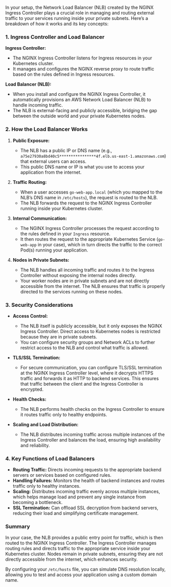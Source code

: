 In your setup, the Network Load Balancer (NLB) created by the NGINX Ingress Controller plays a crucial role in managing and routing external traffic to your services running inside your private subnets. Here’s a breakdown of how it works and its key concepts:

### 1. **Ingress Controller and Load Balancer**

**Ingress Controller:**
- The NGINX Ingress Controller listens for Ingress resources in your Kubernetes cluster.
- It manages and configures the NGINX reverse proxy to route traffic based on the rules defined in Ingress resources.

**Load Balancer (NLB):**
- When you install and configure the NGINX Ingress Controller, it automatically provisions an AWS Network Load Balancer (NLB) to handle incoming traffic.
- The NLB is external-facing and publicly accessible, bridging the gap between the outside world and your private Kubernetes nodes.

### 2. **How the Load Balancer Works**

1. **Public Exposure:**
   - The NLB has a public IP or DNS name (e.g., `a75e27930a8bd40c5****************4f.elb.us-east-1.amazonaws.com`) that external users can access.
   - This public DNS name or IP is what you use to access your application from the internet.

2. **Traffic Routing:**
   - When a user accesses `go-web-app.local` (which you mapped to the NLB’s DNS name in `/etc/hosts`), the request is routed to the NLB.
   - The NLB forwards the request to the NGINX Ingress Controller running inside your Kubernetes cluster.

3. **Internal Communication:**
   - The NGINX Ingress Controller processes the request according to the rules defined in your `Ingress` resource.
   - It then routes the request to the appropriate Kubernetes Service (`go-web-app` in your case), which in turn directs the traffic to the correct Pod(s) running your application.

4. **Nodes in Private Subnets:**
   - The NLB handles all incoming traffic and routes it to the Ingress Controller without exposing the internal nodes directly.
   - Your worker nodes are in private subnets and are not directly accessible from the internet. The NLB ensures that traffic is properly directed to the services running on these nodes.

### 3. **Security Considerations**

- **Access Control:**
  - The NLB itself is publicly accessible, but it only exposes the NGINX Ingress Controller. Direct access to Kubernetes nodes is restricted because they are in private subnets.
  - You can configure security groups and Network ACLs to further restrict access to the NLB and control what traffic is allowed.

- **TLS/SSL Termination:**
  - For secure communication, you can configure TLS/SSL termination at the NGINX Ingress Controller level, where it decrypts HTTPS traffic and forwards it as HTTP to backend services. This ensures that traffic between the client and the Ingress Controller is encrypted.

- **Health Checks:**
  - The NLB performs health checks on the Ingress Controller to ensure it routes traffic only to healthy endpoints.

- **Scaling and Load Distribution:**
  - The NLB distributes incoming traffic across multiple instances of the Ingress Controller and balances the load, ensuring high availability and reliability.

### 4. **Key Functions of Load Balancers**

- **Routing Traffic:** Directs incoming requests to the appropriate backend servers or services based on configured rules.
- **Handling Failures:** Monitors the health of backend instances and routes traffic only to healthy instances.
- **Scaling:** Distributes incoming traffic evenly across multiple instances, which helps manage load and prevent any single instance from becoming a bottleneck.
- **SSL Termination:** Can offload SSL decryption from backend servers, reducing their load and simplifying certificate management.

### Summary

In your case, the NLB provides a public entry point for traffic, which is then routed to the NGINX Ingress Controller. The Ingress Controller manages routing rules and directs traffic to the appropriate service inside your Kubernetes cluster. Nodes remain in private subnets, ensuring they are not directly accessible from the internet, which enhances security.

By configuring your `/etc/hosts` file, you can simulate DNS resolution locally, allowing you to test and access your application using a custom domain name.